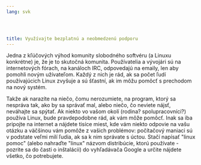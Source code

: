 ```yaml
---
lang: svk
﻿



title: Využívajte bezplatnú a neobmedzenú podporu
---
```


Jedna z kľúčových výhod komunity slobodného softvéru (a Linuxu konkrétne) je, že je to skutočná komunita. Používatelia a vývojári sú na internetových fórach, na kanáloch IRC, odpovedajú na emaily, len aby pomohli novým užívateľom. Každý z nich je rád, ak sa počet ľudí používajúcich Linux zvyšuje a sú šťastní, ak im môžu pomôcť s prechodom na nový systém. 

Takže ak narazíte na niečo, čomu nerozumiete, na program, ktorý sa nespráva tak, ako by sa správať mal, alebo niečo, čo neviete nájsť, neváhajte sa spýtať. Ak niekto vo vašom okolí (rodina? spolupracovníci?) používa Linux, bude pravdepodobne rád, ak vám môže pomôcť. Inak sa iba pripojte na internet a nájdete tisíce miest, kde vám niekto odpovie na vašu otázku a väčšinou vám pomôže z vašich problémov: počítačový maniaci sú v podstate veľmi milí ľudia, ak sa k nim správate s úctou. Stačí napísať "linux pomoc" (alebo nahraďte "linux" názvom distribúcie, ktorú používate - pozrite sa do časti o inštalácii) do vyhľadávača Google a určite nájdete všetko, čo potrebujete.




